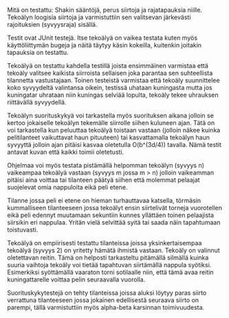 Mitä on testattu: Shakin sääntöjä, perus siirtoja ja rajatapauksia niille. Tekoälyn loogisia siirtoja ja varmistuttiin sen valitsevan järkevästi rajoituksien (syvyysraja) sisällä.

Testit ovat JUnit testejä. Itse tekoälyä on vaikea testata kuten myös käyttöliittymän bugeja ja näitä täytyy käsin kokeilla, kuitenkin joitakin tapauksia on testattu. 

Tekoälyä on testattu kahdella testillä joista ensimmäinen varmistaa että tekoäly valitsee kaikista siirroista sellaisen joka parantaa sen suhteellista tilannetta vastustajaan. Toinen testeistä varmistaa että tekoäly suunnittelee koko syvyydeltä valintansa oikein, testissä uhataan kuningasta mutta jos kuningatar uhrataan niin kuningas selviää lopulta, tekoäly tekee uhrauksen riittävällä syvyydellä.

Tekoälyn suorituskykyä voi tarkastella myös suorituksen aikana jolloin se kertoo jokaiselle tekoälyn tekemälle siirrolle siihen kuluneen ajan. Tätä on voi tarkastella kun peluuttaa tekoälyä toistaan vastaan (jolloin näkee kuinka pelitilanteet vaikuttavat haun pituuteen) tai kasvattamalla tekoälyn haun syvyyttä jolloin ajan pitäisi kasvaa oletetulla O(b^(3d/4)) tavalla. Nämä testit antavat kuvan että kaikki toimii oletetusti.

Ohjelmaa voi myös testata pistämällä helpomman tekoälyn (syvyys n) vaikeampaa tekoälyä vastaan (syvyys m jossa m > n) jolloin vaikeamman pitäisi aina voittaa tai tilanteen päätyä siihen että molemmat pelaajat suojelevat omia nappuloita eikä peli etene.

Tilanne jossa peli ei etene on hieman turhauttavaa katsella, törmäsin kummalliseen tilanteeseen jossa tekoälyt ensin siirtelivät torneja vuorotellen eikä peli edennyt muutamaan sekuntiin kunnes yllättäen toinen pelaajista siirsikin eri nappulaa. Yritän vielä selvittää syitä tai saada näin tapahtumaan toistuvasti.

Tekoälyä on empiirisesti testattu tilanteissa joissa yksinkertaisempaa tekoälyä (syvyys 2) on yritetty hämätä ihmistä vastaan. Tekoäly on valinnut oletettavan reitin. Tämä on helposti tarkasteltu pitämällä silmällä kuinka suuria vaihtoja tekoäly voi tietää tapahtuvan siirtämällä nappula syötiksi. Esimerkiksi syöttämällä vaaraton torni sotilaalle niin, että tämä avaa reitin kuningattarelle voittaa pelin seuraavalla vuorolla.

Suorituskykytestejä on tehty tilanteissa joissa aluksi löytyy paras siirto verrattuna tilanteeseen jossa jokainen edellisestä seuraava siirto on parempi, tällä varmistuttiin myös alpha-beta karsinnan toimivuudesta.
